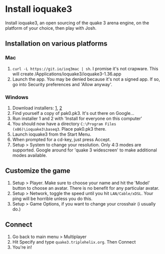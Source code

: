 # Install ioquake3

Install ioquake3, an open sourcing of the quake 3 arena engine, on the platform of your choice, then play with Josh.

## Installation on various platforms

### Mac

1. `curl -L https://git.io/ioq3mac | sh`. I promise it's not crapware. This will create /Applications/ioquake3/ioquake3-1.36.app
1. Launch the app. You may be denied because it's not a signed app. If so, go into Security preferences and 'Allow anyway'.

### Windows

1. Download installers: [1](http://ioquake3.org/files/1.36/installer/ioquake3-1.36-3.1.x86.exe), [2](http://ioquake3.org/files/1.36/data/ioquake3-q3a-1.32-1.x86.exe)
1. Find yourself a copy of pak0.pk3. It's out there on Google...
1. Run installer 1 and 2 with 'Install for everyone on this computer'
1. You should now have a directory `C:\Program Files (x86)\ioquake3\baseq3`. Place pak0.pk3 there.
1. Launch ioquake3 from the Start Menu.
1. When prompted for a cd-key, just press Accept.
1. Setup > System to change your resolution. Only 4:3 modes are supported. Google around for 'quake 3 widescreen' to make additional modes available.

## Customize the game

1. Setup > Player. Make sure to choose your name and hit the 'Model' button to choose an avatar. There is no benefit for any particular avatar.
1. Setup > Network, toggle the speed until you hit `LAN/Cable/xDSL`. Your ping will be horrible unless you do this.
1. Setup > Game Options, if you want to change your crosshair (i usually do.)

## Connect

1. Go back to main menu > Multiplayer
1. Hit Specify and type `quake3.triplehelix.org`. Then Connect
1. You're in!
